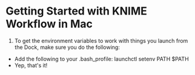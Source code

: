 # Getting Started with KNIME Workflow in Mac

1. To get the environment variables to work with things you launch from the Dock, make sure you do the following:

- Add the following to your .bash_profile: launchctl setenv PATH $PATH
- Yep, that's it!
